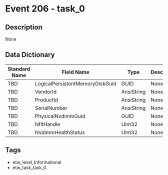 # Event 206 - task_0

## Description
None

## Data Dictionary
|Standard Name|Field Name|Type|Description|Sample Value|
|---|---|---|---|---|
|TBD|LogicalPersistentMemoryDiskGuid|GUID|None|`None`|
|TBD|VendorId|AnsiString|None|`None`|
|TBD|ProductId|AnsiString|None|`None`|
|TBD|SerialNumber|AnsiString|None|`None`|
|TBD|PhysicalNvdimmGuid|GUID|None|`None`|
|TBD|NfitHandle|UInt32|None|`None`|
|TBD|NvdimmHealthStatus|UInt32|None|`None`|

## Tags
* etw_level_Informational
* etw_task_task_0